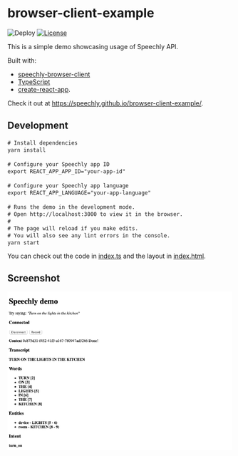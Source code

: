 # browser-client-example

![Deploy](https://github.com/speechly/browser-client-example/workflows/Deploy/badge.svg?branch=master)
[![License](http://img.shields.io/:license-mit-blue.svg)](LICENSE)

This is a simple demo showcasing usage of Speechly API.

Built with:

- [speechly-browser-client](https://github.com/speechly/browser-client)
- [TypeScript](https://www.typescriptlang.org)
- [create-react-app](https://github.com/facebook/create-react-app).

Check it out at https://speechly.github.io/browser-client-example/.

## Development

```shell
# Install dependencies
yarn install

# Configure your Speechly app ID
export REACT_APP_APP_ID="your-app-id"

# Configure your Speechly app language
export REACT_APP_LANGUAGE="your-app-language"

# Runs the demo in the development mode.
# Open http://localhost:3000 to view it in the browser.
#
# The page will reload if you make edits.
# You will also see any lint errors in the console.
yarn start
```

You can check out the code in [index.ts](src/index.ts) and the layout in [index.html](public/index.html).

## Screenshot

![Screenshot](screenshot.png)
